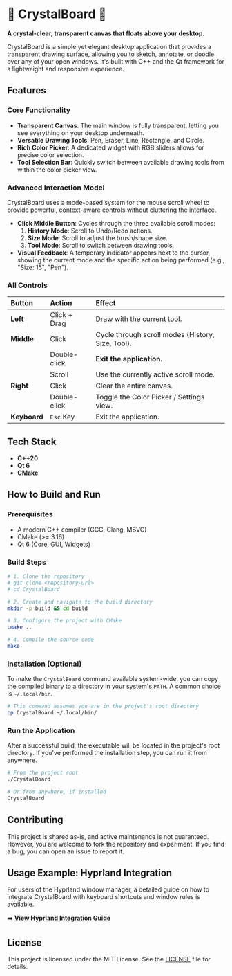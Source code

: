 # 🔮 CrystalBoard 🎨

**A crystal-clear, transparent canvas that floats above your desktop.**

CrystalBoard is a simple yet elegant desktop application that provides a transparent drawing surface, allowing you to sketch, annotate, or doodle over any of your open windows. It's built with C++ and the Qt framework for a lightweight and responsive experience.

## Features

### Core Functionality
- **Transparent Canvas**: The main window is fully transparent, letting you see everything on your desktop underneath.
- **Versatile Drawing Tools**: Pen, Eraser, Line, Rectangle, and Circle.
- **Rich Color Picker**: A dedicated widget with RGB sliders allows for precise color selection.
- **Tool Selection Bar**: Quickly switch between available drawing tools from within the color picker view.

### Advanced Interaction Model
CrystalBoard uses a mode-based system for the mouse scroll wheel to provide powerful, context-aware controls without cluttering the interface.

- **Click Middle Button**: Cycles through the three available scroll modes:
    1.  **History Mode**: Scroll to Undo/Redo actions.
    2.  **Size Mode**: Scroll to adjust the brush/shape size.
    3.  **Tool Mode**: Scroll to switch between drawing tools.
- **Visual Feedback**: A temporary indicator appears next to the cursor, showing the current mode and the specific action being performed (e.g., "Size: 15", "Pen").

### All Controls

| Button | Action | Effect |
| :--- | :--- | :--- |
| **Left** | Click + Drag | Draw with the current tool. |
| **Middle** | Click | Cycle through scroll modes (History, Size, Tool). |
| | Double-click | **Exit the application.** |
| | Scroll | Use the currently active scroll mode. |
| **Right** | Click | Clear the entire canvas. |
| | Double-click | Toggle the Color Picker / Settings view. |
| **Keyboard**| `Esc` Key | Exit the application. |


## Tech Stack
- **C++20**
- **Qt 6**
- **CMake**

## How to Build and Run

### Prerequisites
- A modern C++ compiler (GCC, Clang, MSVC)
- CMake (>= 3.16)
- Qt 6 (Core, GUI, Widgets)

### Build Steps
```bash
# 1. Clone the repository
# git clone <repository-url>
# cd CrystalBoard

# 2. Create and navigate to the build directory
mkdir -p build && cd build

# 3. Configure the project with CMake
cmake ..

# 4. Compile the source code
make
```

### Installation (Optional)
To make the `CrystalBoard` command available system-wide, you can copy the compiled binary to a directory in your system's `PATH`. A common choice is `~/.local/bin`.

```bash
# This command assumes you are in the project's root directory
cp CrystalBoard ~/.local/bin/
```

### Run the Application
After a successful build, the executable will be located in the project's root directory. If you've performed the installation step, you can run it from anywhere.
```bash
# From the project root
./CrystalBoard

# Or from anywhere, if installed
CrystalBoard
```

## Contributing
This project is shared as-is, and active maintenance is not guaranteed. However, you are welcome to fork the repository and experiment. If you find a bug, you can open an issue to report it.

## Usage Example: Hyprland Integration
For users of the Hyprland window manager, a detailed guide on how to integrate CrystalBoard with keyboard shortcuts and window rules is available.

➡️ **[View Hyprland Integration Guide](./docs/HYPRLAND_INTEGRATION.md)**

## License
This project is licensed under the MIT License. See the [LICENSE](LICENSE) file for details.
